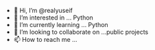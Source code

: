- 👋 Hi, I’m @realyuseif
- 👀 I’m interested in ... Python
- 🌱 I’m currently learning ... Python
- 💞️ I’m looking to collaborate on ...public projects
- 📫 How to reach me ...

<!---
realyuseif/realyuseif is a ✨ special ✨ repository because its `README.md` (this file) appears on your GitHub profile.
You can click the Preview link to take a look at your changes.
--->

